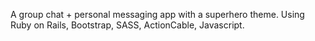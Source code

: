 A group chat + personal messaging app with a superhero theme.
Using Ruby on Rails, Bootstrap, SASS, ActionCable, Javascript.
